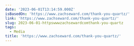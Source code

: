```yaml
---
date: '2023-06-01T13:14:59.000Z'
isBasedOn: 'https://www.zachseward.com/thank-you-quartz/'
link: 'https://www.zachseward.com/thank-you-quartz/'
slug: 2023-06-01-httpswwwzachsewardcomthank-you-quartz
tags:
  - Media
title: 'https://www.zachseward.com/thank-you-quartz/'
---
```


